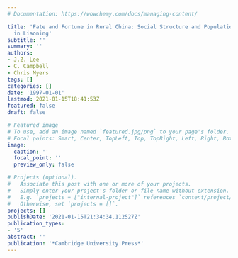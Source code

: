 ```yaml
---
# Documentation: https://wowchemy.com/docs/managing-content/

title: 'Fate and Fortune in Rural China: Social Structure and Population Behavior
  in Liaoning'
subtitle: ''
summary: ''
authors:
- J.Z. Lee
- C. Campbell
- Chris Myers
tags: []
categories: []
date: '1997-01-01'
lastmod: 2021-01-15T18:41:53Z
featured: false
draft: false

# Featured image
# To use, add an image named `featured.jpg/png` to your page's folder.
# Focal points: Smart, Center, TopLeft, Top, TopRight, Left, Right, BottomLeft, Bottom, BottomRight.
image:
  caption: ''
  focal_point: ''
  preview_only: false

# Projects (optional).
#   Associate this post with one or more of your projects.
#   Simply enter your project's folder or file name without extension.
#   E.g. `projects = ["internal-project"]` references `content/project/deep-learning/index.md`.
#   Otherwise, set `projects = []`.
projects: []
publishDate: '2021-01-15T21:34:34.112527Z'
publication_types:
- '5'
abstract: ''
publication: '*Cambridge University Press*'
---
```

